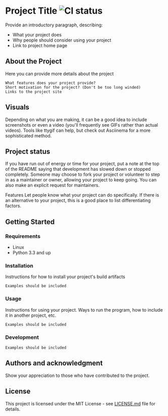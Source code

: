 # Project Title ![CI status](https://img.shields.io/badge/build-passing-brightgreen.svg)

Provide an introductory paragraph, describing:

- What your project does
- Why people should consider using your project
- Link to project home page



## About the Project

Here you can provide more details about the project

    What features does your project provide?
    Short motivation for the project? (Don't be too long winded)
    Links to the project site



## Visuals

Depending on what you are making, it can be a good idea to include screenshots or even a video (you'll frequently see GIFs rather than actual videos). Tools like ttygif can help, but check out Asciinema for a more sophisticated method.



## Project status

If you have run out of energy or time for your project, put a note at the top of the README saying that development has slowed down or stopped completely. Someone may choose to fork your project or volunteer to step in as a maintainer or owner, allowing your project to keep going. You can also make an explicit request for maintainers. 

Features
Let people know what your project can do specifically. If there is an alternative to your project, this is a good place to list differentiating factors.



## Getting Started

### Requirements
* Linux
* Python 3.3 and up

### Installation

Instructions for how to install your project's build artifacts

```
Examples should be included
```



### Usage

Instructions for using your project. Ways to run the program, how to include it in another project, etc.

```
Examples should be included
```



### Development

```
Examples should be included
```





## Authors and acknowledgment

Show your appreciation to those who have contributed to the project.



## License

This project is licensed under the MIT License - see [LICENSE.md](LICENSE.md) file for details.